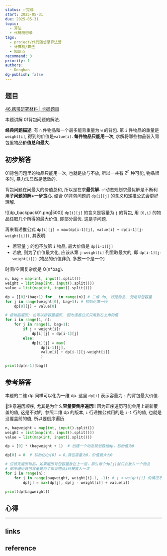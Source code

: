 ```yaml
---
status: ✅完成
start: 2025-05-31
due: 2025-05-31
topic:
  - 算法
  - 代码随想录
tags:
  - project/代码随想录算法营
  - 计算机/算法
  - 知识点
recommend: 3
priority: 1
authors:
  - Donghan
dg-publish: false
---
```

## 题目
[46.携带研究材料 | 卡码题目](https://kamacoder.com/problempage.php?pid=1046)

本题讲解 01背包问题的解法.

**经典问题描述**:
有 `n` 件物品和一个最多能背重量为 `w` 的背包. 第 `i` 件物品的重量是 `weight[i]`, 得到的价值是`value[i]`. **每件物品只能用一次**, 求解将哪些物品装入背包里物品**价值总和最大**.
## 初步解答
01背包问题里的物品只能用一次, 也就是放与不放, 所以一共有 $2^n$ 种可能, 物品很多时, 暴力法显然是低效的.

背包问题在问最大的价值总和, 所以是在求**最优解.** ✅动态规划求最优解是不断利用**子问题的解+一步贪心**. 结合 01背包问题的 `dp[i][j]` 的含义和递推公式会更好理解.

![[dp_backpack01.png|500]]
`dp[i][j]` 的含义是容量为 `j` 的背包, 用 `[0,i]` 的物品任取几个所得的最大价值, 即部分最优. 这是子问题.

再来看递推公式 `dp[i][j] = max(dp[i-1][j], value[i] + dp[i-1][j-weight[i]])`, 其表明:
- 若容量 `j` 的包不放第 `i` 物品, 最大价值是 `dp[i-1][j]`
- 若放, 则为了价值最大化, 应该从第 `j-weight[i]` 列里取最大的, 即 `dp[i-1][j-weight[i]])` (物品的价值非负, 多放一个是一个)

时间/空间复杂度是 O(n\*bag).
```python
n, bag = map(int, input().split())
weight = list(map(int, input().split()))
value = list(map(int, input().split()))

dp = [[0]*(bag+1) for _ in range(n)] # 二维 dp, 行是物品, 列是背包容量
for j in range(weight[0], bag+1): # 初始化第一行
    dp[0][j] = value[0]

# 按物品遍历; 也可以按容量遍历, 因为递推公式只用到左上角的值
for i in range(1, n):
    for j in range(1, bag+1):
        if j < weight[i]:
            dp[i][j] = dp[i-1][j]
        else:
            dp[i][j] = max(
                dp[i-1][j],
                value[i] + dp[i-1][j-weight[i]]
                )

print(dp[n-1][bag])
```

## 参考解答
本题的二维 dp 同样可以化为一维 dp. 这里 `dp[i]` 表示容量为 `i` 的背包最大价值.

🚨注意遍历顺序, 尤其是为什么**容量要倒序遍历**!! 因为正序遍历可能会用上最新覆盖的值, 这是不对的, 参照二维 dp 的版本, `i` 行递推公式用的是 `i-1` 行的值, 也就是没覆盖前的值, 所以要倒序遍历.
```python
n, bagweight = map(int, input().split())
weight = list(map(int, input().split()))
value = list(map(int, input().split()))

dp = [0] * (bagweight + 1)  # 创建一个动态规划数组dp，初始值为0

dp[0] = 0  # 初始化dp[0] = 0,背包容量为0，价值最大为0

# 应该先遍历物品，如果遍历背包容量放在上一层，那么每个dp[j]就只会放入一个物品
# 倒序遍历背包容量是为了保证物品i只被放入一次
for i in range(n):
    for j in range(bagweight, weight[i]-1, -1): # j < weight[i] 的情况不覆盖
        dp[j] = max(dp[j], dp[j - weight[i]] + value[i])

print(dp[bagweight])
```

## 心得

---
## links


## reference
